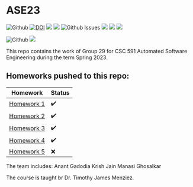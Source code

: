 # ASE23
![Github](https://img.shields.io/github/license/antgad/ase23?style=plastic)
[![DOI](https://zenodo.org/badge/591017365.svg)](https://zenodo.org/badge/latestdoi/591017365?style=plastic)
![](https://img.shields.io/github/last-commit/antgad/ase23?style=plastic)
![](https://img.shields.io/github/languages/top/antgad/ase23?style=plastic)
![Github Issues](https://img.shields.io/github/issues/antgad/ase23?style=plastic)
![](https://img.shields.io/github/issues-closed/antgad/ase23?style=plastic)
![](https://img.shields.io/github/issues-pr/antgad/ase23?style=plastic)
![](https://img.shields.io/github/issues-pr-closed/antgad/ase23?style=plastic)

![Github](https://img.shields.io/github/actions/workflow/status/antgad/ase23/.github/workflows/pytest.yml?style=plastic)
![](https://img.shields.io/github/actions/workflow/status/antgad/ase23/.github/workflows/style_checker.yml?label=StyleChecker&style=plastic)


This repo contains the work of Group 29 for CSC 591 Automated Software Engineering during the term Spring 2023.

## Homeworks pushed to this repo:
|Homework|Status|
|--|--|
| [Homework 1](https://github.com/antgad/ASE23/blob/main/src/main_hw1.py) | :heavy_check_mark: |
| [Homework 2](https://github.com/antgad/ASE23/blob/main/src/main_hw2.py) | :heavy_check_mark: |
| [Homework 3](https://github.com/antgad/ASE23/blob/main/src/main_hw3.py)   | :heavy_check_mark: |
| [Homework 4](https://github.com/antgad/ASE23/blob/main/src/main_hw4.py)   | :heavy_check_mark: |
| [Homework 5](https://github.com/antgad/ASE23/tree/HW5)   | :x: |




The team includes: 
Anant Gadodia
Krish Jain
Manasi  Ghosalkar

The course is taught br Dr. Timothy James Menziez.
